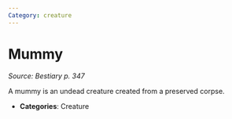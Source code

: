 ```yaml
---
Category: creature
---
```

# Mummy  
*Source: Bestiary p. 347*  

A mummy is an undead creature created from a preserved corpse.

- **Categories**: Creature